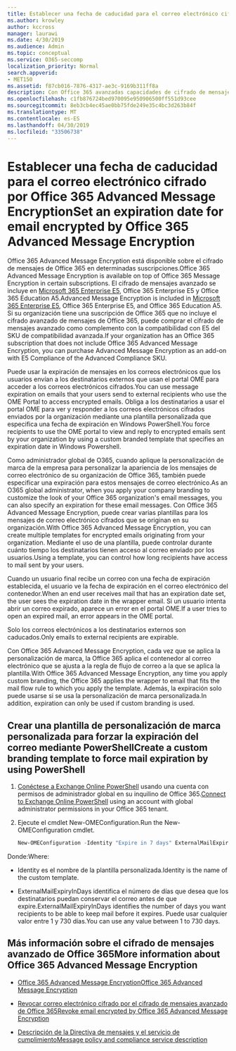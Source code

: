 ```yaml
---
title: Establecer una fecha de caducidad para el correo electrónico cifrado por Office 365 Advanced Message Encryption
ms.author: krowley
author: kccross
manager: laurawi
ms.date: 4/30/2019
ms.audience: Admin
ms.topic: conceptual
ms.service: O365-seccomp
localization_priority: Normal
search.appverid:
- MET150
ms.assetid: f87cb016-7876-4317-ae3c-9169b311ff8a
description: Con Office 365 avanzadas capacidades de cifrado de mensajes sobre el cifrado de mensajes de Office 365 (OME), puede ampliar su seguridad de correo electrónico estableciendo una fecha de expiración en los correos electrónicos a través de una plantilla personalizada de personalización de marca.
ms.openlocfilehash: c1fb876724bed970095e950906500ff551d93cee
ms.sourcegitcommit: 8eb3cb4ec45ae0bb75fde249e35c4bc3d263b84f
ms.translationtype: MT
ms.contentlocale: es-ES
ms.lasthandoff: 04/30/2019
ms.locfileid: "33506738"
---
```

# <a name="set-an-expiration-date-for-email-encrypted-by-office-365-advanced-message-encryption"></a><span data-ttu-id="c8795-103">Establecer una fecha de caducidad para el correo electrónico cifrado por Office 365 Advanced Message Encryption</span><span class="sxs-lookup"><span data-stu-id="c8795-103">Set an expiration date for email encrypted by Office 365 Advanced Message Encryption</span></span>

<span data-ttu-id="c8795-104">Office 365 Advanced Message Encryption está disponible sobre el cifrado de mensajes de Office 365 en determinadas suscripciones.</span><span class="sxs-lookup"><span data-stu-id="c8795-104">Office 365 Advanced Message Encryption is available on top of Office 365 Message Encryption in certain subscriptions.</span></span> <span data-ttu-id="c8795-105">El cifrado de mensajes avanzado se incluye en [Microsoft 365 Enterprise E5](https://www.microsoft.com/microsoft-365/enterprise/home), Office 365 Enterprise E5 y Office 365 Education A5.</span><span class="sxs-lookup"><span data-stu-id="c8795-105">Advanced Message Encryption is included in [Microsoft 365 Enterprise E5](https://www.microsoft.com/microsoft-365/enterprise/home), Office 365 Enterprise E5, and Office 365 Education A5.</span></span> <span data-ttu-id="c8795-106">Si su organización tiene una suscripción de Office 365 que no incluye el cifrado avanzado de mensajes de Office 365, puede comprar el cifrado de mensajes avanzado como complemento con la compatibilidad con E5 del SKU de compatibilidad avanzada.</span><span class="sxs-lookup"><span data-stu-id="c8795-106">If your organization has an Office 365 subscription that does not include Office 365 Advanced Message Encryption, you can purchase Advanced Message Encryption as an add-on with E5 Compliance of the Advanced Compliance SKU.</span></span>

<span data-ttu-id="c8795-107">Puede usar la expiración de mensajes en los correos electrónicos que los usuarios envían a los destinatarios externos que usan el portal OME para acceder a los correos electrónicos cifrados.</span><span class="sxs-lookup"><span data-stu-id="c8795-107">You can use message expiration on emails that your users send to external recipients who use the OME Portal to access encrypted emails.</span></span> <span data-ttu-id="c8795-108">Obliga a los destinatarios a usar el portal OME para ver y responder a los correos electrónicos cifrados enviados por la organización mediante una plantilla personalizada que especifica una fecha de expiración en Windows PowerShell.</span><span class="sxs-lookup"><span data-stu-id="c8795-108">You force recipients to use the OME portal to view and reply to encrypted emails sent by your organization by using a custom branded template that specifies an expiration date in Windows Powershell.</span></span>

<span data-ttu-id="c8795-109">Como administrador global de O365, cuando aplique la personalización de marca de la empresa para personalizar la apariencia de los mensajes de correo electrónico de su organización de Office 365, también puede especificar una expiración para estos mensajes de correo electrónico.</span><span class="sxs-lookup"><span data-stu-id="c8795-109">As an O365 global administrator, when you apply your company branding to customize the look of your Office 365 organization's email messages, you can also specify an expiration for these email messages.</span></span> <span data-ttu-id="c8795-110">Con Office 365 Advanced Message Encryption, puede crear varias plantillas para los mensajes de correo electrónico cifrados que se originan en su organización.</span><span class="sxs-lookup"><span data-stu-id="c8795-110">With Office 365 Advanced Message Encryption, you can create multiple templates for encrypted emails originating from your organization.</span></span> <span data-ttu-id="c8795-111">Mediante el uso de una plantilla, puede controlar durante cuánto tiempo los destinatarios tienen acceso al correo enviado por los usuarios.</span><span class="sxs-lookup"><span data-stu-id="c8795-111">Using a template, you can control how long recipients have access to mail sent by your users.</span></span>

<span data-ttu-id="c8795-112">Cuando un usuario final recibe un correo con una fecha de expiración establecida, el usuario ve la fecha de expiración en el correo electrónico del contenedor.</span><span class="sxs-lookup"><span data-stu-id="c8795-112">When an end user receives mail that has an expiration date set, the user sees the expiration date in the wrapper email.</span></span> <span data-ttu-id="c8795-113">Si un usuario intenta abrir un correo expirado, aparece un error en el portal OME.</span><span class="sxs-lookup"><span data-stu-id="c8795-113">If a user tries to open an expired mail, an error appears in the OME portal.</span></span>

<span data-ttu-id="c8795-114">Solo los correos electrónicos a los destinatarios externos son caducados.</span><span class="sxs-lookup"><span data-stu-id="c8795-114">Only emails to external recipients are expirable.</span></span>

<span data-ttu-id="c8795-115">Con Office 365 Advanced Message Encryption, cada vez que se aplica la personalización de marca, la Office 365 aplica el contenedor al correo electrónico que se ajusta a la regla de flujo de correo a la que se aplica la plantilla.</span><span class="sxs-lookup"><span data-stu-id="c8795-115">With Office 365 Advanced Message Encryption, any time you apply custom branding, the Office 365 applies the wrapper to email that fits the mail flow rule to which you apply the template.</span></span> <span data-ttu-id="c8795-116">Además, la expiración solo puede usarse si se usa la personalización de marca personalizada.</span><span class="sxs-lookup"><span data-stu-id="c8795-116">In addition, expiration can only be used if custom branding is used.</span></span>

## <a name="create-a-custom-branding-template-to-force-mail-expiration-by-using-powershell"></a><span data-ttu-id="c8795-117">Crear una plantilla de personalización de marca personalizada para forzar la expiración del correo mediante PowerShell</span><span class="sxs-lookup"><span data-stu-id="c8795-117">Create a custom branding template to force mail expiration by using PowerShell</span></span>

1. <span data-ttu-id="c8795-118">[Conéctese a Exchange Online PowerShell](https://docs.microsoft.com/en-us/powershell/exchange/exchange-online/connect-to-exchange-online-powershell/connect-to-exchange-online-powershell) usando una cuenta con permisos de administrador global en su inquilino de Office 365.</span><span class="sxs-lookup"><span data-stu-id="c8795-118">[Connect to Exchange Online PowerShell](https://docs.microsoft.com/en-us/powershell/exchange/exchange-online/connect-to-exchange-online-powershell/connect-to-exchange-online-powershell) using an account with global administrator permissions in your Office 365 tenant.</span></span>

2. <span data-ttu-id="c8795-119">Ejecute el cmdlet New-OMEConfiguration.</span><span class="sxs-lookup"><span data-stu-id="c8795-119">Run the New-OMEConfiguration cmdlet.</span></span>

     ```powershell
     New-OMEConfiguration -Identity "Expire in 7 days" ExternalMailExpiryInDays 7
     ```

<span data-ttu-id="c8795-120">Donde:</span><span class="sxs-lookup"><span data-stu-id="c8795-120">Where:</span></span>

- <span data-ttu-id="c8795-121">Identity es el nombre de la plantilla personalizada.</span><span class="sxs-lookup"><span data-stu-id="c8795-121">Identity is the name of the custom template.</span></span>

- <span data-ttu-id="c8795-122">ExternalMailExpiryInDays identifica el número de días que desea que los destinatarios puedan conservar el correo antes de que expire.</span><span class="sxs-lookup"><span data-stu-id="c8795-122">ExternalMailExpiryInDays identifies the number of days you want recipients to be able to keep mail before it expires.</span></span> <span data-ttu-id="c8795-123">Puede usar cualquier valor entre 1 y 730 días.</span><span class="sxs-lookup"><span data-stu-id="c8795-123">You can use any value between 1 to 730 days.</span></span>

## <a name="more-information-about-office-365-advanced-message-encryption"></a><span data-ttu-id="c8795-124">Más información sobre el cifrado de mensajes avanzado de Office 365</span><span class="sxs-lookup"><span data-stu-id="c8795-124">More information about Office 365 Advanced Message Encryption</span></span>

- [<span data-ttu-id="c8795-125">Office 365 Advanced Message Encryption</span><span class="sxs-lookup"><span data-stu-id="c8795-125">Office 365 Advanced Message Encryption</span></span>](ome-advanced-message-encryption.md)

- [<span data-ttu-id="c8795-126">Revocar correo electrónico cifrado por el cifrado de mensajes avanzado de Office 365</span><span class="sxs-lookup"><span data-stu-id="c8795-126">Revoke email encrypted by Office 365 Advanced Message Encryption</span></span>](revoke-ome-encrypted-mail.md)

- [<span data-ttu-id="c8795-127">Descripción de la Directiva de mensajes y el servicio de cumplimiento</span><span class="sxs-lookup"><span data-stu-id="c8795-127">Message policy and compliance service description</span></span>](https://docs.microsoft.com/en-us/office365/servicedescriptions/exchange-online-service-description/message-policy-and-compliance)